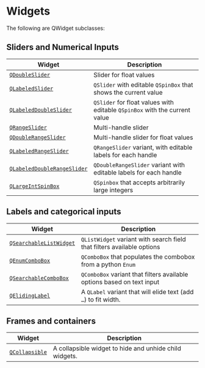 # Widgets

The following are QWidget subclasses:

## Sliders and Numerical Inputs

| Widget                          | Description           |
| -----------                     | --------------------- |
| [`QDoubleSlider`](./qdoubleslider.md)             | Slider for float values |
| [`QLabeledSlider`](./qlabeledslider.md)            | `QSlider` with editable `QSpinBox` that shows the current value |
| [`QLabeledDoubleSlider`](./qlabeleddoubleslider.md)      | `QSlider` for float values with editable `QSpinBox` with the current value |
| [`QRangeSlider`](./qrangeslider.md)              | Multi-handle slider   |
| [`QDoubleRangeSlider`](./qdoublerangeslider.md)        | Multi-handle slider for float values   |
| [`QLabeledRangeSlider`](./qlabeledrangeslider.md)       | `QRangeSlider` variant, with editable labels for each handle |
| [`QLabeledDoubleRangeSlider`](./qlabeleddoublerangeslider.md) | `QDoubleRangeSlider` variant with editable labels for each handle |
| [`QLargeIntSpinBox`](./qlargeintspinbox.md)          | `QSpinbox` that accepts arbitrarily large integers |

## Labels and categorical inputs

| Widget                          | Description           |
| -----------                     | --------------------- |
| [`QSearchableListWidget`]()     | `QListWidget` variant with search field that filters available options |
| [`QEnumComboBox`]()             | `QComboBox` that populates the combobox from a python `Enum` |
| [`QSearchableComboBox`]()       | `QComboBox` variant that filters available options based on text input |
| [`QElidingLabel`]()             | A `QLabel` variant that will elide text (add `…`) to fit width. |

## Frames and containers

| Widget                          | Description           |
| -----------                     | --------------------- |
| [`QCollapsible`](./qcollapsible.md)              | A collapsible widget to hide and unhide child widgets. |
